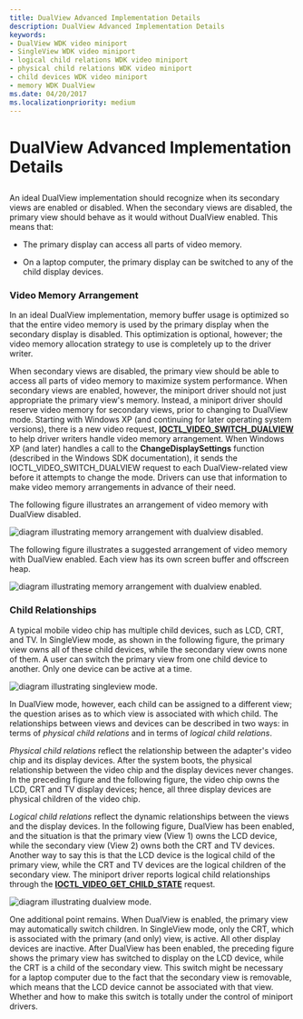 ```yaml
---
title: DualView Advanced Implementation Details
description: DualView Advanced Implementation Details
keywords:
- DualView WDK video miniport
- SingleView WDK video miniport
- logical child relations WDK video miniport
- physical child relations WDK video miniport
- child devices WDK video miniport
- memory WDK DualView
ms.date: 04/20/2017
ms.localizationpriority: medium
---
```


# DualView Advanced Implementation Details


## <span id="ddk_dualview_advanced_implementation_details_gg"></span><span id="DDK_DUALVIEW_ADVANCED_IMPLEMENTATION_DETAILS_GG"></span>


An ideal DualView implementation should recognize when its secondary views are enabled or disabled. When the secondary views are disabled, the primary view should behave as it would without DualView enabled. This means that:

-   The primary display can access all parts of video memory.

-   On a laptop computer, the primary display can be switched to any of the child display devices.

### <span id="Video_Memory_Arrangement"></span><span id="video_memory_arrangement"></span><span id="VIDEO_MEMORY_ARRANGEMENT"></span>Video Memory Arrangement

In an ideal DualView implementation, memory buffer usage is optimized so that the entire video memory is used by the primary display when the secondary display is disabled. This optimization is optional, however; the video memory allocation strategy to use is completely up to the driver writer.

When secondary views are disabled, the primary view should be able to access all parts of video memory to maximize system performance. When secondary views are enabled, however, the miniport driver should not just appropriate the primary view's memory. Instead, a miniport driver should reserve video memory for secondary views, prior to changing to DualView mode. Starting with Windows XP (and continuing for later operating system versions), there is a new video request, [**IOCTL\_VIDEO\_SWITCH\_DUALVIEW**](/windows-hardware/drivers/ddi/ntddvdeo/ni-ntddvdeo-ioctl_video_switch_dualview) to help driver writers handle video memory arrangement. When Windows XP (and later) handles a call to the **ChangeDisplaySettings** function (described in the Windows SDK documentation), it sends the IOCTL\_VIDEO\_SWITCH\_DUALVIEW request to each DualView-related view before it attempts to change the mode. Drivers can use that information to make video memory arrangements in advance of their need.

The following figure illustrates an arrangement of video memory with DualView disabled.

![diagram illustrating memory arrangement with dualview disabled.](images/memfig1.png)

The following figure illustrates a suggested arrangement of video memory with DualView enabled. Each view has its own screen buffer and offscreen heap.

![diagram illustrating memory arrangement with dualview enabled.](images/memfig2.png)

### <span id="Child_Relationships"></span><span id="child_relationships"></span><span id="CHILD_RELATIONSHIPS"></span>Child Relationships

A typical mobile video chip has multiple child devices, such as LCD, CRT, and TV. In SingleView mode, as shown in the following figure, the primary view owns all of these child devices, while the secondary view owns none of them. A user can switch the primary view from one child device to another. Only one device can be active at a time.

![diagram illustrating singleview mode.](images/childfig1.png)

In DualView mode, however, each child can be assigned to a different view; the question arises as to which view is associated with which child. The relationships between views and devices can be described in two ways: in terms of *physical child relations* and in terms of *logical child relations*.

*Physical child relations* reflect the relationship between the adapter's video chip and its display devices. After the system boots, the physical relationship between the video chip and the display devices never changes. In the preceding figure and the following figure, the video chip owns the LCD, CRT and TV display devices; hence, all three display devices are physical children of the video chip.

*Logical child relations* reflect the dynamic relationships between the views and the display devices. In the following figure, DualView has been enabled, and the situation is that the primary view (View 1) owns the LCD device, while the secondary view (View 2) owns both the CRT and TV devices. Another way to say this is that the LCD device is the logical child of the primary view, while the CRT and TV devices are the logical children of the secondary view. The miniport driver reports logical child relationships through the [**IOCTL\_VIDEO\_GET\_CHILD\_STATE**](/windows-hardware/drivers/ddi/ntddvdeo/ni-ntddvdeo-ioctl_video_get_child_state) request.

![diagram illustrating dualview mode.](images/childfig2.png)

One additional point remains. When DualView is enabled, the primary view may automatically switch children. In SingleView mode, only the CRT, which is associated with the primary (and only) view, is active. All other display devices are inactive. After DualView has been enabled, the preceding figure shows the primary view has switched to display on the LCD device, while the CRT is a child of the secondary view. This switch might be necessary for a laptop computer due to the fact that the secondary view is removable, which means that the LCD device cannot be associated with that view. Whether and how to make this switch is totally under the control of miniport drivers.

 


